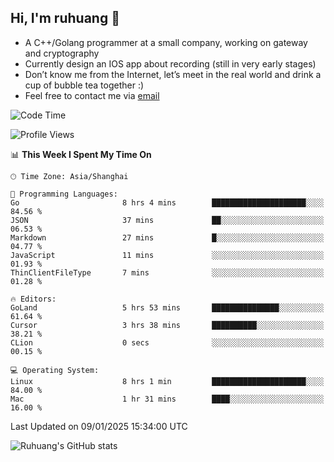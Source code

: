 ## Hi, I'm ruhuang 👋

- A C++/Golang programmer at a small company, working on gateway and cryptography
- Currently design an IOS app about recording (still in very early stages)
- Don’t know me from the Internet, let’s meet in the real world and drink a cup of bubble tea together :)
- Feel free to contact me via [email](mailto:ruhuang2001@gmail.com)
<!--START_SECTION:waka-->
![Code Time](http://img.shields.io/badge/Code%20Time-237%20hrs%2029%20mins-blue)

![Profile Views](http://img.shields.io/badge/Profile%20Views-4-blue)

📊 **This Week I Spent My Time On** 

```text
🕑︎ Time Zone: Asia/Shanghai

💬 Programming Languages: 
Go                       8 hrs 4 mins        █████████████████████░░░░   84.56 % 
JSON                     37 mins             ██░░░░░░░░░░░░░░░░░░░░░░░   06.53 % 
Markdown                 27 mins             █░░░░░░░░░░░░░░░░░░░░░░░░   04.77 % 
JavaScript               11 mins             ░░░░░░░░░░░░░░░░░░░░░░░░░   01.93 % 
ThinClientFileType       7 mins              ░░░░░░░░░░░░░░░░░░░░░░░░░   01.28 % 

🔥 Editors: 
GoLand                   5 hrs 53 mins       ███████████████░░░░░░░░░░   61.64 % 
Cursor                   3 hrs 38 mins       ██████████░░░░░░░░░░░░░░░   38.21 % 
CLion                    0 secs              ░░░░░░░░░░░░░░░░░░░░░░░░░   00.15 % 

💻 Operating System: 
Linux                    8 hrs 1 min         █████████████████████░░░░   84.00 % 
Mac                      1 hr 31 mins        ████░░░░░░░░░░░░░░░░░░░░░   16.00 % 
```


 Last Updated on 09/01/2025 15:34:00 UTC
<!--END_SECTION:waka-->

![Ruhuang's GitHub stats](https://github-readme-stats.vercel.app/api?username=ruhuang2001&count_private=true&hide_title=true&show_icons=true&theme=vue)

